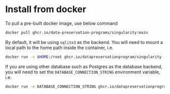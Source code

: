 # Install from docker

To pull a pre-built docker image, use below command

```bash
docker pull ghcr.io/data-preservation-programs/singularity:main
```

By default, it will be using `sqlite3` as the backend. You will need to mount a local path to the home path inside the container, i.e.

```bash
docker run -v $HOME:/root ghcr.io/datapreservationprogram/singularity -h
```

If you are using other database such as Postgres as the database backend, you will need to set the  `DATABASE_CONNECTION_STRING` environment variable, i.e.

```bash
docker run -e DATABASE_CONNECTION_STRING ghcr.io/datapreservationprogram/singularity -h
```
